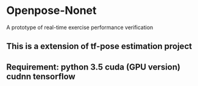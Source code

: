 # Openpose-Nonet
A prototype of real-time exercise performance verification

This is a extension of tf-pose estimation project
------------------------
Requirement:
python 3.5
cuda (GPU version)
cudnn
tensorflow
-------------------
